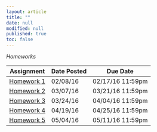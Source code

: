 ```yaml
---
layout: article
title: ""
date: null
modified: null
published: true
toc: false
---
```


*Homeworks*

Assignment | Date Posted | Due Date
---------- | ----------- | --------
[Homework 1](http://enee351.github.io/homeworks/hw1.pdf) | 02/08/16         | 02/17/16 11:59pm
[Homework 2](http://enee351.github.io/homeworks/hw2.pdf) | 03/07/16         | 03/21/16 11:59pm
[Homework 3](http://enee351.github.io/homeworks/hw3.pdf) | 03/24/16         | 04/04/16 11:59pm
[Homework 4](http://enee351.github.io/homeworks/hw4.pdf) | 04/19/16         | 04/25/16 11:59pm
[Homework 5](http://enee351.github.io/homeworks/hw5.pdf) | 05/04/16         | 05/11/16 11:59pm



